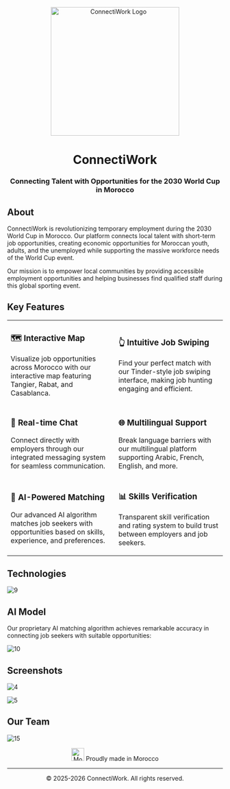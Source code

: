 <div align="center">
  <img src="https://github.com/user-attachments/assets/eea7d81d-94bb-4b42-a125-6d1f01fb3da7" alt="ConnectiWork Logo" width="300"/>
</div>

<h1 align="center">ConnectiWork</h1>
<h3 align="center">Connecting Talent with Opportunities for the 2030 World Cup in Morocco</h3>


## About

ConnectiWork is revolutionizing temporary employment during the 2030 World Cup in Morocco. Our platform connects local talent with short-term job opportunities, creating economic opportunities for Moroccan youth, adults, and the unemployed while supporting the massive workforce needs of the World Cup event.

Our mission is to empower local communities by providing accessible employment opportunities and helping businesses find qualified staff during this global sporting event.


## Key Features

<table>
  <tr>
    <td width="50%">
      <h3>🗺️ Interactive Map</h3>
      <p>Visualize job opportunities across Morocco with our interactive map featuring Tangier, Rabat, and Casablanca.</p>
    </td>
    <td width="50%">
      <h3>👆 Intuitive Job Swiping</h3>
      <p>Find your perfect match with our Tinder-style job swiping interface, making job hunting engaging and efficient.</p>
    </td>
  </tr>
  <tr>
    <td width="50%">
      <h3>💬 Real-time Chat</h3>
      <p>Connect directly with employers through our integrated messaging system for seamless communication.</p>
    </td>
    <td width="50%">
      <h3>🌐 Multilingual Support</h3>
      <p>Break language barriers with our multilingual platform supporting Arabic, French, English, and more.</p>
    </td>
  </tr>
  <tr>
    <td width="50%">
      <h3>🧠 AI-Powered Matching</h3>
      <p>Our advanced AI algorithm matches job seekers with opportunities based on skills, experience, and preferences.</p>
    </td>
    <td width="50%">
      <h3>📊 Skills Verification</h3>
      <p>Transparent skill verification and rating system to build trust between employers and job seekers.</p>
    </td>
  </tr>
</table>

## Technologies

![9](https://github.com/user-attachments/assets/b4ae18e2-ea21-4846-94c3-7d3e6e4c32aa)


## AI Model

Our proprietary AI matching algorithm achieves remarkable accuracy in connecting job seekers with suitable opportunities:

![10](https://github.com/user-attachments/assets/c2c6b6d8-784c-45c8-b6dd-0c7eeb77336c)



## Screenshots

![4](https://github.com/user-attachments/assets/d0227a36-c918-40ce-8441-bc165e6e98bf)

![5](https://github.com/user-attachments/assets/e5a20e39-5274-46e5-91ac-f9401c3f2851)


## Our Team

![15](https://github.com/user-attachments/assets/1dcbcca8-b4ee-4b5b-955f-b3fe57dd89f9)



<p align="center">
  <img src="assets/icons/morocco_flag.png" alt="Morocco Flag" width="30"/>
  Proudly made in Morocco
</p>

---

<p align="center">
  © 2025-2026 ConnectiWork. All rights reserved.
</p>
